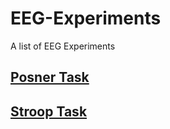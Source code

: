 # EEG-Experiments
A list of EEG Experiments


## [Posner Task](https://github.com/awearsense/EEG-Experiments/tree/main/Posner)

## [Stroop Task](https://github.com/awearsense/EEG-Experiments/tree/main/Stroop)
